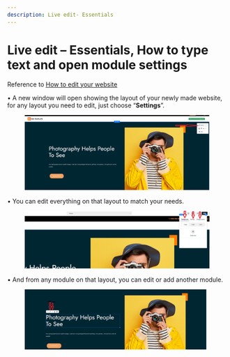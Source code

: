 ```yaml
---
description: Live edit- Essentials
---
```


# Live edit – Essentials, How to type text and open module settings

Reference to [How to edit your website](https://help.microweber.com/user-guide/live-edit-how-to-edit-you-site)

• A new window will open showing the layout of your newly made website, for any layout you need to edit, just choose “**Settings**”.

<figure><img src=".gitbook/assets/image (7).png" alt=""><figcaption></figcaption></figure>

• You can edit everything on that layout to match your needs.

<figure><img src=".gitbook/assets/image (1) (1) (1) (1) (1) (1).png" alt=""><figcaption></figcaption></figure>

• And from any module on that layout, you can edit or add another module.

<figure><img src=".gitbook/assets/image (2) (1) (1) (1) (1) (1).png" alt=""><figcaption></figcaption></figure>

